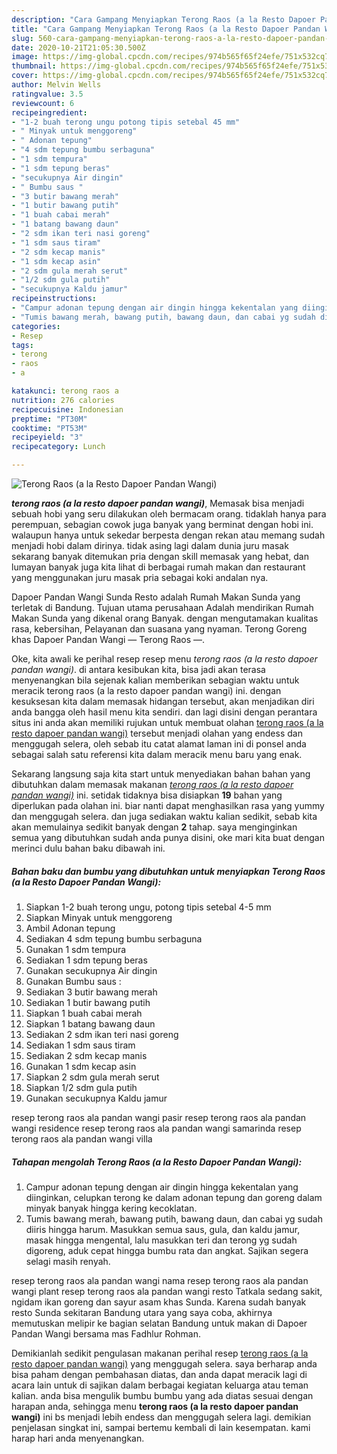 ```yaml
---
description: "Cara Gampang Menyiapkan Terong Raos (a la Resto Dapoer Pandan Wangi), Sempurna"
title: "Cara Gampang Menyiapkan Terong Raos (a la Resto Dapoer Pandan Wangi), Sempurna"
slug: 560-cara-gampang-menyiapkan-terong-raos-a-la-resto-dapoer-pandan-wangi-sempurna
date: 2020-10-21T21:05:30.500Z
image: https://img-global.cpcdn.com/recipes/974b565f65f24efe/751x532cq70/terong-raos-a-la-resto-dapoer-pandan-wangi-foto-resep-utama.jpg
thumbnail: https://img-global.cpcdn.com/recipes/974b565f65f24efe/751x532cq70/terong-raos-a-la-resto-dapoer-pandan-wangi-foto-resep-utama.jpg
cover: https://img-global.cpcdn.com/recipes/974b565f65f24efe/751x532cq70/terong-raos-a-la-resto-dapoer-pandan-wangi-foto-resep-utama.jpg
author: Melvin Wells
ratingvalue: 3.5
reviewcount: 6
recipeingredient:
- "1-2 buah terong ungu potong tipis setebal 45 mm"
- " Minyak untuk menggoreng"
- " Adonan tepung"
- "4 sdm tepung bumbu serbaguna"
- "1 sdm tempura"
- "1 sdm tepung beras"
- "secukupnya Air dingin"
- " Bumbu saus "
- "3 butir bawang merah"
- "1 butir bawang putih"
- "1 buah cabai merah"
- "1 batang bawang daun"
- "2 sdm ikan teri nasi goreng"
- "1 sdm saus tiram"
- "2 sdm kecap manis"
- "1 sdm kecap asin"
- "2 sdm gula merah serut"
- "1/2 sdm gula putih"
- "secukupnya Kaldu jamur"
recipeinstructions:
- "Campur adonan tepung dengan air dingin hingga kekentalan yang diinginkan, celupkan terong ke dalam adonan tepung dan goreng dalam minyak banyak hingga kering kecoklatan."
- "Tumis bawang merah, bawang putih, bawang daun, dan cabai yg sudah diiris hingga harum. Masukkan semua saus, gula, dan kaldu jamur, masak hingga mengental, lalu masukkan teri dan terong yg sudah digoreng, aduk cepat hingga bumbu rata dan angkat. Sajikan segera selagi masih renyah."
categories:
- Resep
tags:
- terong
- raos
- a

katakunci: terong raos a 
nutrition: 276 calories
recipecuisine: Indonesian
preptime: "PT30M"
cooktime: "PT53M"
recipeyield: "3"
recipecategory: Lunch

---
```



![Terong Raos (a la Resto Dapoer Pandan Wangi)](https://img-global.cpcdn.com/recipes/974b565f65f24efe/751x532cq70/terong-raos-a-la-resto-dapoer-pandan-wangi-foto-resep-utama.jpg)

<b><i>terong raos (a la resto dapoer pandan wangi)</i></b>, Memasak bisa menjadi sebuah hobi yang seru dilakukan oleh bermacam orang. tidaklah hanya para perempuan, sebagian cowok juga banyak yang berminat dengan hobi ini. walaupun hanya untuk sekedar berpesta dengan rekan atau memang sudah menjadi hobi dalam dirinya. tidak asing lagi dalam dunia juru masak sekarang banyak ditemukan pria dengan skill memasak yang hebat, dan lumayan banyak juga kita lihat di berbagai rumah makan dan restaurant yang menggunakan juru masak pria sebagai koki andalan nya.

Dapoer Pandan Wangi Sunda Resto adalah Rumah Makan Sunda yang terletak di Bandung. Tujuan utama perusahaan Adalah mendirikan Rumah Makan Sunda yang dikenal orang Banyak. dengan mengutamakan kualitas rasa, kebersihan, Pelayanan dan suasana yang nyaman. Terong Goreng khas Dapoer Pandan Wangi — Terong Raos —.

Oke, kita awali ke perihal resep resep menu <i>terong raos (a la resto dapoer pandan wangi)</i>. di antara kesibukan kita, bisa jadi akan terasa menyenangkan bila sejenak kalian memberikan sebagian waktu untuk meracik terong raos (a la resto dapoer pandan wangi) ini. dengan kesuksesan kita dalam memasak hidangan tersebut, akan menjadikan diri anda bangga oleh hasil menu kita sendiri. dan lagi disini dengan perantara situs ini anda akan memiliki rujukan untuk membuat olahan <u>terong raos (a la resto dapoer pandan wangi)</u> tersebut menjadi olahan yang endess dan menggugah selera, oleh sebab itu catat alamat laman ini di ponsel anda sebagai salah satu referensi kita dalam meracik menu baru yang enak.


Sekarang langsung saja kita start untuk menyediakan bahan bahan yang dibutuhkan dalam memasak makanan <u><i>terong raos (a la resto dapoer pandan wangi)</i></u> ini. setidak tidaknya bisa disiapkan <b>19</b> bahan yang diperlukan pada olahan ini. biar nanti dapat menghasilkan rasa yang yummy dan menggugah selera. dan juga sediakan waktu kalian sedikit, sebab kita akan memulainya sedikit banyak dengan <b>2</b> tahap. saya menginginkan semua yang dibutuhkan sudah anda punya disini, oke mari kita buat dengan merinci dulu bahan baku dibawah ini.

<!--inarticleads1-->

##### Bahan baku dan bumbu yang dibutuhkan untuk menyiapkan Terong Raos (a la Resto Dapoer Pandan Wangi):

1. Siapkan 1-2 buah terong ungu, potong tipis setebal 4-5 mm
1. Siapkan  Minyak untuk menggoreng
1. Ambil  Adonan tepung
1. Sediakan 4 sdm tepung bumbu serbaguna
1. Gunakan 1 sdm tempura
1. Sediakan 1 sdm tepung beras
1. Gunakan secukupnya Air dingin
1. Gunakan  Bumbu saus :
1. Sediakan 3 butir bawang merah
1. Sediakan 1 butir bawang putih
1. Siapkan 1 buah cabai merah
1. Siapkan 1 batang bawang daun
1. Sediakan 2 sdm ikan teri nasi goreng
1. Sediakan 1 sdm saus tiram
1. Sediakan 2 sdm kecap manis
1. Gunakan 1 sdm kecap asin
1. Siapkan 2 sdm gula merah serut
1. Siapkan 1/2 sdm gula putih
1. Gunakan secukupnya Kaldu jamur


resep terong raos ala pandan wangi pasir resep terong raos ala pandan wangi residence resep terong raos ala pandan wangi samarinda resep terong raos ala pandan wangi villa 

<!--inarticleads2-->

##### Tahapan mengolah Terong Raos (a la Resto Dapoer Pandan Wangi):

1. Campur adonan tepung dengan air dingin hingga kekentalan yang diinginkan, celupkan terong ke dalam adonan tepung dan goreng dalam minyak banyak hingga kering kecoklatan.
1. Tumis bawang merah, bawang putih, bawang daun, dan cabai yg sudah diiris hingga harum. Masukkan semua saus, gula, dan kaldu jamur, masak hingga mengental, lalu masukkan teri dan terong yg sudah digoreng, aduk cepat hingga bumbu rata dan angkat. Sajikan segera selagi masih renyah.


resep terong raos ala pandan wangi nama resep terong raos ala pandan wangi plant resep terong raos ala pandan wangi resto Tatkala sedang sakit, ngidam ikan goreng dan sayur asam khas Sunda. Karena sudah banyak resto Sunda sekitaran Bandung utara yang saya coba, akhirnya memutuskan melipir ke bagian selatan Bandung untuk makan di Dapoer Pandan Wangi bersama mas Fadhlur Rohman. 

Demikianlah sedikit pengulasan makanan perihal resep <u>terong raos (a la resto dapoer pandan wangi)</u> yang menggugah selera. saya berharap anda bisa paham dengan pembahasan diatas, dan anda dapat meracik lagi di acara lain untuk di sajikan dalam berbagai kegiatan keluarga atau teman kalian. anda bisa mengulik bumbu bumbu yang ada diatas sesuai dengan harapan anda, sehingga menu <b>terong raos (a la resto dapoer pandan wangi)</b> ini bs menjadi lebih endess dan menggugah selera lagi. demikian penjelasan singkat ini, sampai bertemu kembali di lain kesempatan. kami harap hari anda menyenangkan.
